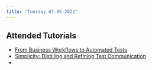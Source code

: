 ```yaml
---
title: "Tuesday 07-06-2022"
---
```


## Attended Tutorials
- [From Business Workflows to Automated Tests](Tutorial%20F.md)
- [Simplicity: Distilling and Refining Test Communication](Tutorial%20%20I.md)
- 